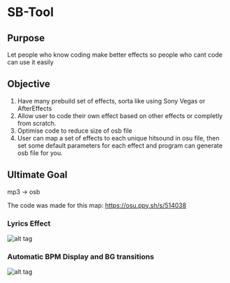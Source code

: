# SB-Tool

Purpose
-----------------------------
Let people who know coding make better effects
so people who cant code can use it easily

Objective
-----------------------------
1. Have many prebuild set of effects, sorta like using Sony Vegas or AfterEffects
2. Allow user to code their own effect based on other effects or completly from scratch.
3. Optimise code to reduce size of osb file
4. User can map a set of effects to each unique hitsound in osu file, then set some default parameters for each effect and program can generate osb file for you.

Ultimate Goal
---------------------------
mp3 -> osb 

The code was made for this map:
https://osu.ppy.sh/s/514038

### Lyrics Effect
![alt tag](https://osu.ppy.sh/ss/6142485)

### Automatic BPM Display and BG transitions
![alt tag](https://osu.ppy.sh/ss/6203420)
